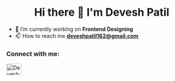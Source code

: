 <h1 align="center">Hi there 👋 I'm Devesh Patil</h1>

- 🔭 I’m currently working on **Frontend Designing**
- 📫 How to reach me **deveshpatil162@gmail.com**

 <h3 align="left">Connect with me:</h3>
<p align="left">
<a href="https://www.linkedin.com/in/devesh-patil-113036246" target="blank"><img align="center" src="https://raw.githubusercontent.com/rahuldkjain/github-profile-readme-generator/master/src/images/icons/Social/linked-in-alt.svg" alt="DeveshPatil" height="30" width="40" /></a>

<!--
**DeveshP09/DeveshP09** is a ✨ _special_ ✨ repository because its `README.md` (this file) appears on your GitHub profile.

Here are some ideas to get you started:

- 🔭 I’m currently working on ...
- 🌱 I’m currently learning ...
- 👯 I’m looking to collaborate on ...
- 🤔 I’m looking for help with ...
- 💬 Ask me about ...
- 📫 How to reach me: ...
- 😄 Pronouns: ...
- ⚡ Fun fact: ...
-->
